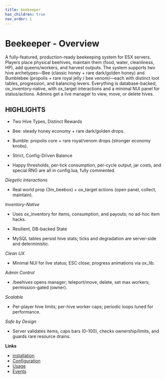 ```yaml
---
title: beekeeper
has_children: true
nav_order: 1
---
```


# Beekeeper - Overview

A fully-featured, production-ready beekeeping system for ESX servers. Players place physical beehives, maintain them (food, water, cleanliness, HP), add queens/workers, and harvest outputs. The system supports two hive archetypes—Bee (classic honey + rare dark/golden honey) and Bumblebee (propolis + rare royal jelly / bee venom)—each with distinct loot tables, progression, and balancing levers. Everything is database-backed, ox_inventory-native, with ox_target interactions and a minimal NUI panel for status/actions. Admins get a live manager to view, move, or delete hives.

## **HIGHLIGHTS**

- Two Hive Types, Distinct Rewards

- Bee: steady honey economy + rare dark/golden drops.

- Bumble: propolis core + rare royal/venom drops (stronger economy knobs).

- Strict, Config-Driven Balance

- Happy thresholds, per-tick consumption, per-cycle output, jar costs, and special RNG are all in config.lua, fully commented.

*Diegetic Interactions*

- Real world prop (3m_beebox) + ox_target actions (open panel, collect, maintain).

*Inventory-Native*

- Uses ox_inventory for items, consumption, and payouts; no ad-hoc item hacks.

- Resilient, DB-backed State

- MySQL tables persist hive stats; ticks and degradation are server-side and deterministic.

*Clean UX*

- Minimal NUI for live status; ESC close; progress animations via ox_lib.

*Admin Control*

- /beehives opens manager; teleport/move, delete, set max workers; permission-gated (owner).

*Scalable*

- Per-player hive limits; per-hive worker caps; periodic loops tuned for performance.

*Safe by Design*

- Server validates items, caps bars (0–100), checks ownership/limits, and guards rare resource drains.


**Links**

- [installation](install.md)
- [Configuration](config.md)
- [Usage](usage.md)
- [Events](api.md)
